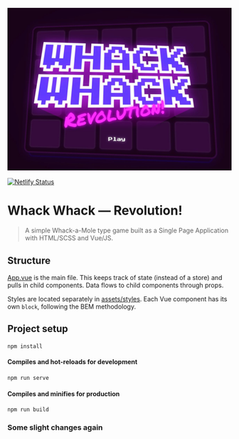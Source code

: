 ![Screenshot](/screenshot.jpg)

[![Netlify Status](https://api.netlify.com/api/v1/badges/92d97559-dcc5-44ae-80b8-030aa060652e/deploy-status)](https://app.netlify.com/sites/whackwhack/deploys)

# Whack Whack — Revolution!

> A simple Whack-a-Mole type game built as a Single Page Application with HTML/SCSS and Vue/JS.

## Structure

[App.vue](/src/App.vue) is the main file. This keeps track of state (instead of a store) and pulls in child components. Data flows to child components through props.

Styles are located separately in [assets/styles](/src/assets/styles). Each Vue component has its own `block`, following the BEM methodology.

## Project setup
```
npm install
```

#### Compiles and hot-reloads for development
```
npm run serve
```

#### Compiles and minifies for production
```
npm run build
```

### Some slight changes again
